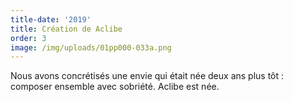 ```yaml
---
title-date: '2019'
title: Création de Aclibe
order: 3
image: /img/uploads/01pp000-033a.png
---
```

Nous avons concrétisés une envie qui était née deux ans plus tôt : composer
ensemble avec sobriété. Aclibe est née.
